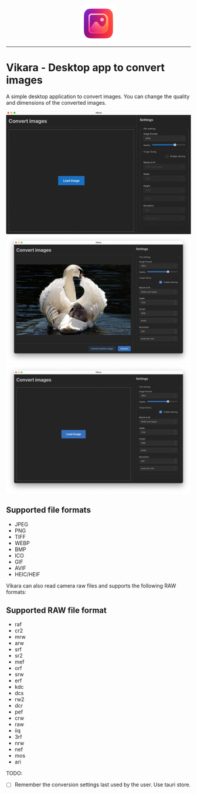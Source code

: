 <p align="center"><img align="center" width="100" src="./vikara_logo.png"/></p>
<hr/>

# Vikara - Desktop app to convert images

A simple desktop application to convert images. You can change the quality and dimensions of the converted images.

![Gif 1](./images/Vikara_demo.gif)
![Screenshot 1](./images/demo1.png)
![Screenshot 2](./images/demo2.png)

## Supported file formats
  - JPEG
  - PNG
  - TIFF
  - WEBP
  - BMP
  - ICO
  - GIF
  - AVIF
  - HEIC/HEIF

Vikara can also read camera raw files and supports the following RAW formats:

## Supported RAW file format
  - raf
  - cr2
  - mrw
  - arw
  - srf
  - sr2
  - mef
  - orf
  - srw
  - erf
  - kdc
  - dcs
  - rw2
  - dcr
  - pef
  - crw
  - raw
  - iiq
  - 3rf
  - nrw
  - nef
  - mos
  - ari


TODO:

- [ ] Remember the conversion settings last used by the user. Use tauri store.
